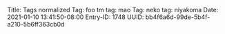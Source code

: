 Title: Tags normalized
Tag: foo  tm
tag: mao
Tag: neko
tag: niyakoma
Date: 2021-01-10 13:41:50-08:00
Entry-ID: 1748
UUID: bb4f6a6d-99de-5b4f-a210-5b6ff363cb0d

